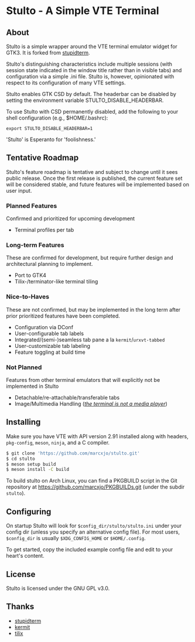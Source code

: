 Stulto - A Simple VTE Terminal
==============================

About
-----

Stulto is a simple wrapper around the VTE terminal emulator widget for GTK3. It
is forked from [stupidterm](https://github.com/esmil/stupidterm.git).

Stulto's distinguishing characteristics include multiple sessions (with session
state indicated in the window title rather than in visible tabs) and
configuration via a simple .ini file. Stulto is, however, opinionated with
respect to its configuration of many VTE settings.

Stulto enables GTK CSD by default. The headerbar can be disabled by setting the
environment variable STULTO_DISABLE_HEADERBAR.

To use Stulto with CSD permanently disabled, add the following to your shell
configuration (e.g., $HOME/.bashrc):

```
export STULTO_DISABLE_HEADERBAR=1
```

'Stulto' is Esperanto for 'foolishness.'

Tentative Roadmap
-----------------

Stulto's feature roadmap is tentative and subject to change until it sees public
release. Once the first release is published, the current feature set will be
considered stable, and future features will be implemented based on user input.

### Planned Features

Confirmed and prioritized for upcoming development

* Terminal profiles per tab

### Long-term Features

These are confirmed for development, but require further design and
architectural planning to implement.

* Port to GTK4
* Tilix-/terminator-like terminal tiling

### Nice-to-Haves

These are not confirmed, but may be implemented in the long term after prior
prioritized features have been completed.

* Configuration via DConf
* User-configurable tab labels
* Integrated/(semi-)seamless tab pane a la `kermit`/`urxvt-tabbed`
* User-customizable tab labeling
* Feature toggling at build time

### Not Planned

Features from other terminal emulators that will explicitly not be implemented
in Stulto

* Detachable/re-attachable/transferable tabs
* Image/Multimedia Handling ([_the terminal is not a media
  player_](https://plato.stanford.edu/entries/category-mistakes/))

Installing
----------

Make sure you have VTE with API version 2.91 installed along with headers,
`pkg-config`, `meson`, `ninja`, and a C compiler.

```sh
$ git clone 'https://github.com/marcxjo/stulto.git'
$ cd stulto
$ meson setup build
$ meson install -C build
```

To build stulto on Arch Linux, you can find a PKGBUILD script in the Git
repository at https://github.com/marcxjo/PKGBUILDs.git (under the subdir
`stulto`).

Configuring
-----------

On startup Stulto will look for `$config_dir/stulto/stulto.ini` under your
config dir (unless you specify an alternative config file). For most users,
`$config_dir` is usually `$XDG_CONFIG_HOME` or `$HOME/.config`.

To get started, copy the included example config file and edit to your heart's
content.

License
-------

Stulto is licensed under the GNU GPL v3.0.

Thanks
----------------------

* [stupidterm](https://github.com/esmil/stupidterm.git)
* [kermit](https://github.com/orhun/kermit.git)
* [tilix](https://github.com/gnunn1/tilix.git)
